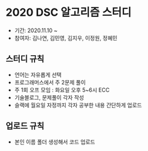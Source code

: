 # 2020 DSC 알고리즘 스터디

* 기간: 2020.11.10 ~ 
* 참여자: 김나연, 김민영, 김지우, 이정원, 정혜민

## 스터디 규칙
- 언어는 자유롭게 선택
- 프로그래머스에서 주 2문제 풀이
- 주 1회 오프 모임 : 화요일 오후 5~6시 ECC
- 기술블로그, 문제풀이 각자 작성
- 슬랙에 월요일 자정까지 각자 공부한 내용 간단하게 업로드

## 업로드 규칙
- 본인 이름 폴더 생성해서 코드 업로드
